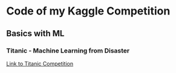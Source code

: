 # Code of my Kaggle Competition

## Basics with ML 

### Titanic - Machine Learning from Disaster
[Link to Titanic Competition](https://www.kaggle.com/competitions/titanic)
